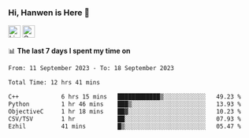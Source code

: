 ### Hi, Hanwen is Here 👋
<p>
	<a href="https://www.linkedin.com/in/liu-hanwen/"><img src="https://img.shields.io/badge/@hanwen-0A66C2?style=flat&logo=LinkedIn&logoColor=white" alt="Linkedin"  height="25px"/></a> 
	<a href="https://scholar.google.com/citations?user=HDF0su0AAAAJ"><img src="https://img.shields.io/badge/scholar-4385FE.svg?&style=plastic&logo=google-scholar&logoColor=white" alt="Google Scholar" height="25px"> </a>
</p>

📊 **The last 7 days I spent my time on** 
<!--START_SECTION:waka-->

```txt
From: 11 September 2023 - To: 18 September 2023

Total Time: 12 hrs 41 mins

C++            6 hrs 15 mins   ████████████▒░░░░░░░░░░░░   49.23 %
Python         1 hr 46 mins    ███▒░░░░░░░░░░░░░░░░░░░░░   13.93 %
ObjectiveC     1 hr 18 mins    ██▓░░░░░░░░░░░░░░░░░░░░░░   10.23 %
CSV/TSV        1 hr            ██░░░░░░░░░░░░░░░░░░░░░░░   07.93 %
Ezhil          41 mins         █▒░░░░░░░░░░░░░░░░░░░░░░░   05.47 %
```

<!--END_SECTION:waka-->


<!--
**david990917/david990917** is a ✨ _special_ ✨ repository because its `README.md` (this file) appears on your GitHub profile.

Here are some ideas to get you started:

- 🔭 I’m currently working on ...
- 🌱 I’m currently learning ...
- 👯 I’m looking to collaborate on ...
- 🤔 I’m looking for help with ...
- 💬 Ask me about ...
- 📫 How to reach me: ...
- 😄 Pronouns: ...
- ⚡ Fun fact: ...
-->
